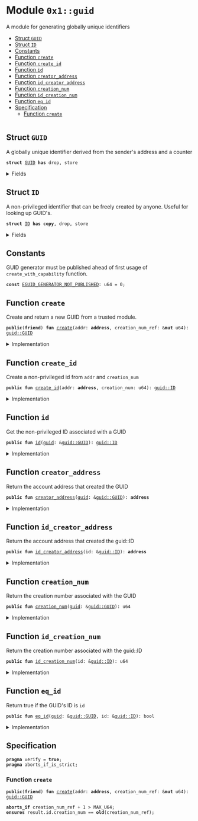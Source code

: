 
<a name="0x1_guid"></a>

# Module `0x1::guid`

A module for generating globally unique identifiers


-  [Struct `GUID`](#0x1_guid_GUID)
-  [Struct `ID`](#0x1_guid_ID)
-  [Constants](#@Constants_0)
-  [Function `create`](#0x1_guid_create)
-  [Function `create_id`](#0x1_guid_create_id)
-  [Function `id`](#0x1_guid_id)
-  [Function `creator_address`](#0x1_guid_creator_address)
-  [Function `id_creator_address`](#0x1_guid_id_creator_address)
-  [Function `creation_num`](#0x1_guid_creation_num)
-  [Function `id_creation_num`](#0x1_guid_id_creation_num)
-  [Function `eq_id`](#0x1_guid_eq_id)
-  [Specification](#@Specification_1)
    -  [Function `create`](#@Specification_1_create)


<pre><code></code></pre>



<a name="0x1_guid_GUID"></a>

## Struct `GUID`

A globally unique identifier derived from the sender's address and a counter


<pre><code><b>struct</b> <a href="guid.md#0x1_guid_GUID">GUID</a> <b>has</b> drop, store
</code></pre>



<details>
<summary>Fields</summary>


<dl>
<dt>
<code>id: <a href="guid.md#0x1_guid_ID">guid::ID</a></code>
</dt>
<dd>

</dd>
</dl>


</details>

<a name="0x1_guid_ID"></a>

## Struct `ID`

A non-privileged identifier that can be freely created by anyone. Useful for looking up GUID's.


<pre><code><b>struct</b> <a href="guid.md#0x1_guid_ID">ID</a> <b>has</b> <b>copy</b>, drop, store
</code></pre>



<details>
<summary>Fields</summary>


<dl>
<dt>
<code>creation_num: u64</code>
</dt>
<dd>
 If creation_num is <code>i</code>, this is the <code>i+1</code>th GUID created by <code>addr</code>
</dd>
<dt>
<code>addr: <b>address</b></code>
</dt>
<dd>
 Address that created the GUID
</dd>
</dl>


</details>

<a name="@Constants_0"></a>

## Constants


<a name="0x1_guid_EGUID_GENERATOR_NOT_PUBLISHED"></a>

GUID generator must be published ahead of first usage of <code>create_with_capability</code> function.


<pre><code><b>const</b> <a href="guid.md#0x1_guid_EGUID_GENERATOR_NOT_PUBLISHED">EGUID_GENERATOR_NOT_PUBLISHED</a>: u64 = 0;
</code></pre>



<a name="0x1_guid_create"></a>

## Function `create`

Create and return a new GUID from a trusted module.


<pre><code><b>public</b>(<b>friend</b>) <b>fun</b> <a href="guid.md#0x1_guid_create">create</a>(addr: <b>address</b>, creation_num_ref: &<b>mut</b> u64): <a href="guid.md#0x1_guid_GUID">guid::GUID</a>
</code></pre>



<details>
<summary>Implementation</summary>


<pre><code><b>public</b>(<b>friend</b>) <b>fun</b> <a href="guid.md#0x1_guid_create">create</a>(addr: <b>address</b>, creation_num_ref: &<b>mut</b> u64): <a href="guid.md#0x1_guid_GUID">GUID</a> {
    <b>let</b> creation_num = *creation_num_ref;
    *creation_num_ref = creation_num + 1;
    <a href="guid.md#0x1_guid_GUID">GUID</a> {
        id: <a href="guid.md#0x1_guid_ID">ID</a> {
            creation_num,
            addr,
        }
    }
}
</code></pre>



</details>

<a name="0x1_guid_create_id"></a>

## Function `create_id`

Create a non-privileged id from <code>addr</code> and <code>creation_num</code>


<pre><code><b>public</b> <b>fun</b> <a href="guid.md#0x1_guid_create_id">create_id</a>(addr: <b>address</b>, creation_num: u64): <a href="guid.md#0x1_guid_ID">guid::ID</a>
</code></pre>



<details>
<summary>Implementation</summary>


<pre><code><b>public</b> <b>fun</b> <a href="guid.md#0x1_guid_create_id">create_id</a>(addr: <b>address</b>, creation_num: u64): <a href="guid.md#0x1_guid_ID">ID</a> {
    <a href="guid.md#0x1_guid_ID">ID</a> { creation_num, addr }
}
</code></pre>



</details>

<a name="0x1_guid_id"></a>

## Function `id`

Get the non-privileged ID associated with a GUID


<pre><code><b>public</b> <b>fun</b> <a href="guid.md#0x1_guid_id">id</a>(<a href="guid.md#0x1_guid">guid</a>: &<a href="guid.md#0x1_guid_GUID">guid::GUID</a>): <a href="guid.md#0x1_guid_ID">guid::ID</a>
</code></pre>



<details>
<summary>Implementation</summary>


<pre><code><b>public</b> <b>fun</b> <a href="guid.md#0x1_guid_id">id</a>(<a href="guid.md#0x1_guid">guid</a>: &<a href="guid.md#0x1_guid_GUID">GUID</a>): <a href="guid.md#0x1_guid_ID">ID</a> {
    <a href="guid.md#0x1_guid">guid</a>.id
}
</code></pre>



</details>

<a name="0x1_guid_creator_address"></a>

## Function `creator_address`

Return the account address that created the GUID


<pre><code><b>public</b> <b>fun</b> <a href="guid.md#0x1_guid_creator_address">creator_address</a>(<a href="guid.md#0x1_guid">guid</a>: &<a href="guid.md#0x1_guid_GUID">guid::GUID</a>): <b>address</b>
</code></pre>



<details>
<summary>Implementation</summary>


<pre><code><b>public</b> <b>fun</b> <a href="guid.md#0x1_guid_creator_address">creator_address</a>(<a href="guid.md#0x1_guid">guid</a>: &<a href="guid.md#0x1_guid_GUID">GUID</a>): <b>address</b> {
    <a href="guid.md#0x1_guid">guid</a>.id.addr
}
</code></pre>



</details>

<a name="0x1_guid_id_creator_address"></a>

## Function `id_creator_address`

Return the account address that created the guid::ID


<pre><code><b>public</b> <b>fun</b> <a href="guid.md#0x1_guid_id_creator_address">id_creator_address</a>(id: &<a href="guid.md#0x1_guid_ID">guid::ID</a>): <b>address</b>
</code></pre>



<details>
<summary>Implementation</summary>


<pre><code><b>public</b> <b>fun</b> <a href="guid.md#0x1_guid_id_creator_address">id_creator_address</a>(id: &<a href="guid.md#0x1_guid_ID">ID</a>): <b>address</b> {
    id.addr
}
</code></pre>



</details>

<a name="0x1_guid_creation_num"></a>

## Function `creation_num`

Return the creation number associated with the GUID


<pre><code><b>public</b> <b>fun</b> <a href="guid.md#0x1_guid_creation_num">creation_num</a>(<a href="guid.md#0x1_guid">guid</a>: &<a href="guid.md#0x1_guid_GUID">guid::GUID</a>): u64
</code></pre>



<details>
<summary>Implementation</summary>


<pre><code><b>public</b> <b>fun</b> <a href="guid.md#0x1_guid_creation_num">creation_num</a>(<a href="guid.md#0x1_guid">guid</a>: &<a href="guid.md#0x1_guid_GUID">GUID</a>): u64 {
    <a href="guid.md#0x1_guid">guid</a>.id.creation_num
}
</code></pre>



</details>

<a name="0x1_guid_id_creation_num"></a>

## Function `id_creation_num`

Return the creation number associated with the guid::ID


<pre><code><b>public</b> <b>fun</b> <a href="guid.md#0x1_guid_id_creation_num">id_creation_num</a>(id: &<a href="guid.md#0x1_guid_ID">guid::ID</a>): u64
</code></pre>



<details>
<summary>Implementation</summary>


<pre><code><b>public</b> <b>fun</b> <a href="guid.md#0x1_guid_id_creation_num">id_creation_num</a>(id: &<a href="guid.md#0x1_guid_ID">ID</a>): u64 {
    id.creation_num
}
</code></pre>



</details>

<a name="0x1_guid_eq_id"></a>

## Function `eq_id`

Return true if the GUID's ID is <code>id</code>


<pre><code><b>public</b> <b>fun</b> <a href="guid.md#0x1_guid_eq_id">eq_id</a>(<a href="guid.md#0x1_guid">guid</a>: &<a href="guid.md#0x1_guid_GUID">guid::GUID</a>, id: &<a href="guid.md#0x1_guid_ID">guid::ID</a>): bool
</code></pre>



<details>
<summary>Implementation</summary>


<pre><code><b>public</b> <b>fun</b> <a href="guid.md#0x1_guid_eq_id">eq_id</a>(<a href="guid.md#0x1_guid">guid</a>: &<a href="guid.md#0x1_guid_GUID">GUID</a>, id: &<a href="guid.md#0x1_guid_ID">ID</a>): bool {
    &<a href="guid.md#0x1_guid">guid</a>.id == id
}
</code></pre>



</details>

<a name="@Specification_1"></a>

## Specification



<pre><code><b>pragma</b> verify = <b>true</b>;
<b>pragma</b> aborts_if_is_strict;
</code></pre>



<a name="@Specification_1_create"></a>

### Function `create`


<pre><code><b>public</b>(<b>friend</b>) <b>fun</b> <a href="guid.md#0x1_guid_create">create</a>(addr: <b>address</b>, creation_num_ref: &<b>mut</b> u64): <a href="guid.md#0x1_guid_GUID">guid::GUID</a>
</code></pre>




<pre><code><b>aborts_if</b> creation_num_ref + 1 &gt; MAX_U64;
<b>ensures</b> result.id.creation_num == <b>old</b>(creation_num_ref);
</code></pre>


[move-book]: https://diem.dev/guides/move-guides/book/SUMMARY
